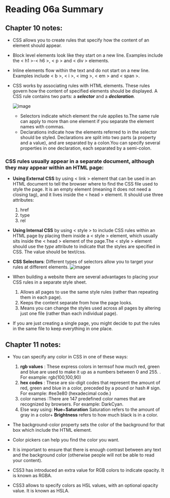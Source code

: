 # Reading 06a Summary

## Chapter 10 notes:

 * CSS allows you to create rules that specify how the content of an element should appear.
 * Block level elements look like they start on a new line. Examples include the < h1 >-< h6 >, < p > and < div > elements.
 * Inline elements flow within the text and do not start on a new line. Examples include < b >, < i >, < img >, < em > and < span >.
 * CSS works by associating rules with HTML elements. These rules govern how the content of specified elements should be displayed. A CSS rule contains two parts: a ***selector*** and a  ***declaration***.

    ![image](https://cdn.educba.com/academy/wp-content/uploads/2019/02/CSS-Syntax-1.png)

   * Selectors indicate which element the rule applies to.The same rule can apply to more than one element if you separate the element names with commas.
   * Declarations indicate how the elements referred to in the selector should be styled. Declarations are split into two parts (a property and a value), and are separated by a colon.You can specify several properties in one declaration, each separated by a semi-colon.

### CSS rules usually appear in a separate document, although they may appear within an HTML page: 

  * **Using External CSS** by using < link >  element that can be used in an HTML document to tell the browser where to find the CSS file used to style the page. It is an empty element (meaning it does not need a closing tag), and it lives inside the < head > element. It should use three attributes: 
     1. href 
     2. type 
     3. rel
  * **Using Internal CSS** by using < style > to include CSS rules within an HTML page by placing them inside a < style > element, which usually sits inside the < head > element of the page.The < style > element should use the *type* attribute to indicate that the styles are specified in CSS. The value should be text/css.
  * **CSS Selectors**: Different types of selectors allow you to target your rules at different elements.
  ![imagee](https://cf.ppt-online.org/files/slide/k/Kbp3XcismqFREgGuz9OBIWY1vDx6MwHVeZQjC5/slide-8.jpg)
  *  When building a website there are several advantages to placing your CSS rules in a separate style sheet.
     1. Allows all pages to use the same style rules (rather than repeating them in each page).
     2.  Keeps the content separate from how the page looks.
     3. Means you can change the styles used across all pages by altering just one file (rather than each individual page).

  * If you are just creating a single page, you might decide to put the rules in the same file to keep everything in one place.

## Chapter 11 notes:
* You can specify any color in CSS in one of these ways:
  1. **rgb values** : These express colors in termsof how much red, green and blue are used to make it up as a numbers between 0 and 255. . For example: rgb(100,100,90)
  2. **hex codes** : These are six-digit codes that represent the amount of red, green and blue in a color, preceded by a pound or hash # sign. For example: #ee3e80 (hexadecimal code.)
  3. color names :There are 147 predefined color names that are recognized by browsers. For example: DarkCyan.
  4. Else way using: **Hue**+**Saturation** Saturation refers to the amount of gray in a color+ **Brightness**  refers to how much black is in a color.

* The background-color property sets the color of the background for that box which include the HTML element.
* Color pickers can help you find the color you want.
* It is important to ensure that there is enough contrast between any text and the background color (otherwise people will not be able to read your content).
* CSS3 has introduced an extra value for RGB colors to indicate opacity. It is known as RGBA.
* CSS3 allows to specify colors as HSL values, with an optional opacity value. It is known as HSLA.





